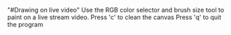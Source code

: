 "#Drawing on live video" 
Use the RGB color selector and brush size tool to paint on a live stream video. 
Press 'c' to clean the canvas
Press 'q' to quit the program
